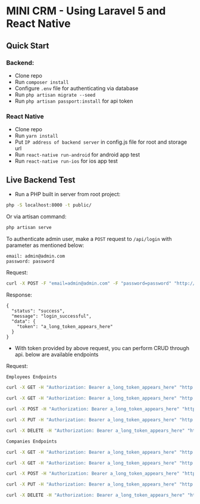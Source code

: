 # MINI CRM - Using Laravel 5 and React Native
## Quick Start

### Backend:

- Clone repo
- Run `composer install`
- Configure `.env` file for authenticating via database
- Run `php artisan migrate --seed`
- Run `php artisan passport:install` for api token

### React Native

- Clone repo
- Run `yarn install`
- Put `IP address of backend server` in config.js file for root and storage url
- Run `react-native run-android` for android app test
- Run `react-native run-ios` for ios app test

## Live Backend Test

- Run a PHP built in server from root project:

```sh
php -S localhost:8000 -t public/
```

Or via artisan command:

```sh
php artisan serve
```

To authenticate admin user, make a `POST` request to `/api/login` with parameter as mentioned below:

```
email: admin@admin.com
password: password
```

Request:

```sh
curl -X POST -F "email=admin@admin.com" -F "password=password" "http://localhost:8000/api/login"
```

Response:

```
{
  "status": "success",
  "message": "login_successful",
  "data": {
    "token": "a_long_token_appears_here"
  }
}
```

- With token provided by above request, you can perform CRUD through api. below are available endpoints

Request:

```sh
Employees Endpoints

curl -X GET -H "Authorization: Bearer a_long_token_appears_here" "http://localhost:8000/api/employee/view"

curl -X GET -H "Authorization: Bearer a_long_token_appears_here" "http://localhost:8000/api/employee/view/{id}"

curl -X POST -H "Authorization: Bearer a_long_token_appears_here" "http://localhost:8000/api/employee/create"

curl -X PUT -H "Authorization: Bearer a_long_token_appears_here" "http://localhost:8000/api/employee/edit/{id}"

curl -X DELETE -H "Authorization: Bearer a_long_token_appears_here" "http://localhost:8000/api/employee/delete/{id}"
```


```sh
Companies Endpoints

curl -X GET -H "Authorization: Bearer a_long_token_appears_here" "http://localhost:8000/api/company/view"

curl -X GET -H "Authorization: Bearer a_long_token_appears_here" "http://localhost:8000/api/company/view/{id}"

curl -X POST -H "Authorization: Bearer a_long_token_appears_here" "http://localhost:8000/api/company/create"

curl -X PUT -H "Authorization: Bearer a_long_token_appears_here" "http://localhost:8000/api/company/edit/{id}"

curl -X DELETE -H "Authorization: Bearer a_long_token_appears_here" "http://localhost:8000/api/company/delete/{id}"
```


